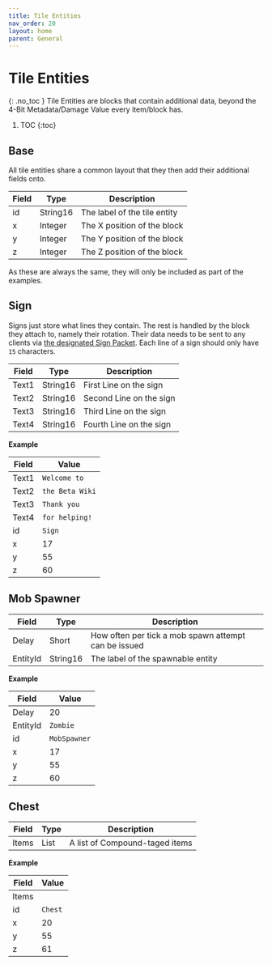 ```yaml
---
title: Tile Entities
nav_order: 20
layout: home
parent: General
---
```


# Tile Entities
{: .no_toc }
Tile Entities are blocks that contain additional data, beyond the 4-Bit Metadata/Damage Value every item/block has.

1. TOC
{:toc}

## Base
All tile entities share a common layout that they then add their additional fields onto.


| Field            | Type     | Description                           |
| ---------------- | -------- | ------------------------------------- |
| id           | String16     | The label of the tile entity |
| x           | Integer     | The X position of the block |
| y           | Integer     | The Y position of the block |
| z           | Integer     | The Z position of the block |

As these are always the same, they will only be included as part of the examples.

## Sign
Signs just store what lines they contain. The rest is handled by the block they attach to, namely their rotation. Their data needs to be sent to any clients via [the designated Sign Packet](../networking/packets/130-sign). Each line of a sign should only have `15` characters. 

| Field    | Type     | Description             |
| -------- | -------- | ----------------------- |
| Text1    | String16 | First Line on the sign  |
| Text2    | String16 | Second Line on the sign |
| Text3    | String16 | Third Line on the sign  |
| Text4    | String16 | Fourth Line on the sign |

**Example**

| Field | Value | 
| --- | --- |
| Text1 | `Welcome to` |
| Text2 | `the Beta Wiki` |
| Text3 | `Thank you` |
| Text4 | `for helping!` |
| id | `Sign` |
| x | 17 |
| y | 55 |
| z | 60 |

## Mob Spawner

| Field    | Type     | Description                           |
| -------- | -------- | ------------------------------------- |
| Delay    | Short    | How often per tick a mob spawn attempt can be issued |
| EntityId | String16 | The label of the spawnable entity      |

**Example**

| Field | Value | 
| --- | --- |
| Delay | 20 |
| EntityId | `Zombie` |
| id | `MobSpawner` |
| x | 17 |
| y | 55 |
| z | 60 |

## Chest

| Field | Type  | Description                    |
| ----- | ----- | ------------------------------ |
| Items | List  | A list of Compound-taged items |

**Example**

| Field | Value | 
| --- | --- |
| Items | |
| id | `Chest` |
| x | 20 |
| y | 55 |
| z | 61 |